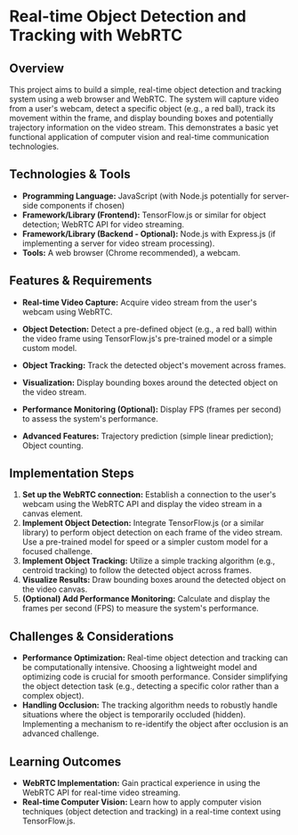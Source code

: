 # Real-time Object Detection and Tracking with WebRTC

## Overview

This project aims to build a simple, real-time object detection and tracking system using a web browser and WebRTC.  The system will capture video from a user's webcam, detect a specific object (e.g., a red ball), track its movement within the frame, and display bounding boxes and potentially trajectory information on the video stream. This demonstrates a basic yet functional application of computer vision and real-time communication technologies.

## Technologies & Tools

- **Programming Language:** JavaScript (with Node.js potentially for server-side components if chosen)
- **Framework/Library (Frontend):** TensorFlow.js or similar for object detection; WebRTC API for video streaming.
- **Framework/Library (Backend - Optional):** Node.js with Express.js (if implementing a server for video stream processing).
- **Tools:**  A web browser (Chrome recommended), a webcam.

## Features & Requirements

- **Real-time Video Capture:** Acquire video stream from the user's webcam using WebRTC.
- **Object Detection:**  Detect a pre-defined object (e.g., a red ball) within the video frame using TensorFlow.js's pre-trained model or a simple custom model.
- **Object Tracking:** Track the detected object's movement across frames.
- **Visualization:** Display bounding boxes around the detected object on the video stream.
- **Performance Monitoring (Optional):**  Display FPS (frames per second) to assess the system's performance.

- **Advanced Features:** Trajectory prediction (simple linear prediction); Object counting.


## Implementation Steps

1. **Set up the WebRTC connection:** Establish a connection to the user's webcam using the WebRTC API and display the video stream in a canvas element.
2. **Implement Object Detection:** Integrate TensorFlow.js (or a similar library) to perform object detection on each frame of the video stream.  Use a pre-trained model for speed or a simpler custom model for a focused challenge.
3. **Implement Object Tracking:** Utilize a simple tracking algorithm (e.g., centroid tracking) to follow the detected object across frames.
4. **Visualize Results:** Draw bounding boxes around the detected object on the video canvas.
5. **(Optional) Add Performance Monitoring:** Calculate and display the frames per second (FPS) to measure the system's performance.


## Challenges & Considerations

- **Performance Optimization:**  Real-time object detection and tracking can be computationally intensive.  Choosing a lightweight model and optimizing code is crucial for smooth performance. Consider simplifying the object detection task (e.g., detecting a specific color rather than a complex object).
- **Handling Occlusion:** The tracking algorithm needs to robustly handle situations where the object is temporarily occluded (hidden). Implementing a mechanism to re-identify the object after occlusion is an advanced challenge.


## Learning Outcomes

- **WebRTC Implementation:** Gain practical experience in using the WebRTC API for real-time video streaming.
- **Real-time Computer Vision:** Learn how to apply computer vision techniques (object detection and tracking) in a real-time context using TensorFlow.js.

